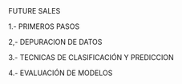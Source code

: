 <link href="stylex.css" rel="stylesheet" type="text/css">
<div id="contenedor">
  <div id="cabecera">FUTURE SALES </div>
  <div class="cetraiframe" id="contenedorportada">
    <p>1.- PRIMEROS PASOS</p>
    <p>2,- DEPURACION DE DATOS</p>
    <p>3.- TECNICAS DE CLASIFICACI&Oacute;N Y PREDICCION</p>
    <p>4.- EVALUACI&Oacute;N DE MODELOS  </p>
    <p>&nbsp;</p>
  </div>
  
  
</div>
